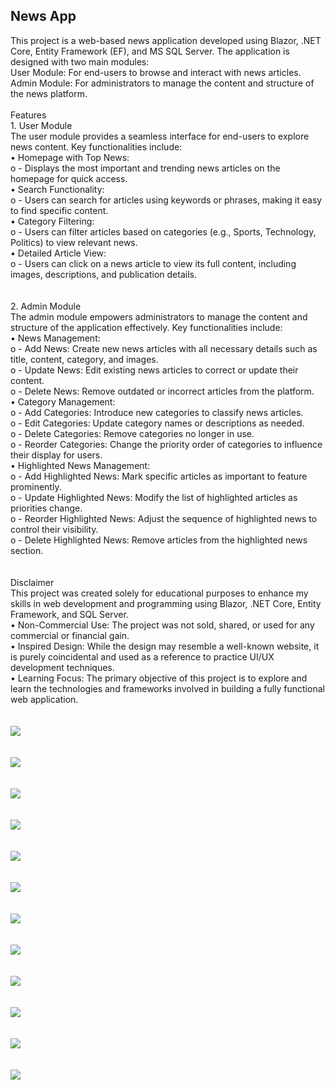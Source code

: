 <h2>
    News App
</h2>
<div>
    This project is a web-based news application developed using Blazor, .NET Core, Entity Framework (EF), and MS SQL Server. The application is designed with two main modules:
    <br />
    User Module: For end-users to browse and interact with news articles.
    <br />
    Admin Module: For administrators to manage the content and structure of the news platform.
    <br />
    <br />
</div>
<div>
    Features
    <br />
    1. User Module
    <br />
    The user module provides a seamless interface for end-users to explore news content. Key functionalities include:
    <br />
    • Homepage with Top News:
    <br />
    o - Displays the most important and trending news articles on the homepage for quick access.
    <br />
    • Search Functionality:
    <br />
    o - Users can search for articles using keywords or phrases, making it easy to find specific content.
    <br />
    • Category Filtering:
    <br />
    o - Users can filter articles based on categories (e.g., Sports, Technology, Politics) to view relevant news.
    <br />
    • Detailed Article View:
    <br />
    o - Users can click on a news article to view its full content, including images, descriptions, and publication details.
    <br />

</div>

<br />
<br />

<div>
  2. Admin Module
  <br />
  The admin module empowers administrators to manage the content and structure of the application effectively. Key functionalities include:
  <br />
  • News Management:
  <br />
  o - Add News: Create new news articles with all necessary details such as title, content, category, and images.
  <br />
  o - Update News: Edit existing news articles to correct or update their content.
  <br />
  o - Delete News: Remove outdated or incorrect articles from the platform.
  <br />
  • Category Management:
  <br />
  o - Add Categories: Introduce new categories to classify news articles.
  <br />
  o - Edit Categories: Update category names or descriptions as needed.
  <br />
  o - Delete Categories: Remove categories no longer in use.
  <br />
  o - Reorder Categories: Change the priority order of categories to influence their display for users.
  <br />
  • Highlighted News Management:
  <br />
  o - Add Highlighted News: Mark specific articles as important to feature prominently.
  <br />
  o - Update Highlighted News: Modify the list of highlighted articles as priorities change.
  <br />
  o - Reorder Highlighted News: Adjust the sequence of highlighted news to control their visibility.
  <br />
  o - Delete Highlighted News: Remove articles from the highlighted news section.
</div>

<br />
<br />

<div>
  Disclaimer
  <br />
  This project was created solely for educational purposes to enhance my skills in web development and programming using Blazor, .NET Core, Entity Framework, and SQL Server.
  <br />
  • Non-Commercial Use: The project was not sold, shared, or used for any commercial or financial gain.
  <br />
  • Inspired Design: While the design may resemble a well-known website, it is purely coincidental and used as a reference to practice UI/UX development techniques.
  <br />
  • Learning Focus: The primary objective of this project is to explore and learn the technologies and frameworks involved in building a fully functional web application.
</div>

<br />
<br />

<div>
    <img src="https://george-wageh.github.io/GeorgePortfolio/projects/NewsApp/10.gif" />
</div>

<br />
<br />

<div>
    <img src="https://george-wageh.github.io/GeorgePortfolio/projects/NewsApp/01.png"/>
</div>

<br />
<br />

<div>
    <img src="https://george-wageh.github.io/GeorgePortfolio/projects/NewsApp/02.png"/>
</div>

<br />
<br />

<div>
    <img src="https://george-wageh.github.io/GeorgePortfolio/projects/NewsApp/03.png"/>
</div>

<br />
<br />

<div>
    <img src="https://george-wageh.github.io/GeorgePortfolio/projects/NewsApp/04.png"/>
</div>

<br />
<br />

<div>
    <img src="https://george-wageh.github.io/GeorgePortfolio/projects/NewsApp/05.png"/>
</div>

<br />
<br />

<div>
    <img src="https://george-wageh.github.io/GeorgePortfolio/projects/NewsApp/06.png"/>
</div>

<br />
<br />

<div>
    <img src="https://george-wageh.github.io/GeorgePortfolio/projects/NewsApp/07.png"/>
</div>

<br />
<br />

<div>
    <img src="https://george-wageh.github.io/GeorgePortfolio/projects/NewsApp/08.png"/>
</div>

<br />
<br />

<div>
    <img src="https://george-wageh.github.io/GeorgePortfolio/projects/NewsApp/09.png"/>
</div>

<br />
<br />

<div>
    <img src="https://george-wageh.github.io/GeorgePortfolio/projects/NewsApp/10.png"/>
</div>

<br />
<br />

<div>
    <img src="https://george-wageh.github.io/GeorgePortfolio/projects/NewsApp/11.png"/>
</div>

